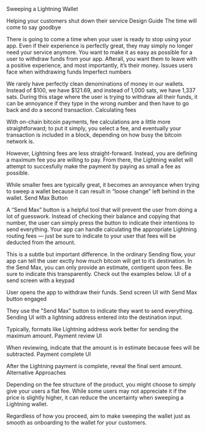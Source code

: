 Sweeping a Lightning Wallet

Helping your customers shut down their service
Design Guide
The time will come to say goodbye

There is going to come a time when your user is ready to stop using your app. Even if their experience is perfectly great, they may simply no longer need your service anymore. You want to make it as easy as possible for a user to withdraw funds from your app. Afterall, you want them to leave with a positive experience, and most importantly, it’s their money.
Issues users face when withdrawing funds
Imperfect numbers

We rarely have perfectly clean denominations of money in our wallets. Instead of $100, we have $121.69, and instead of 1,000 sats, we have 1,337 sats. During this stage where the user is trying to withdraw all their funds, it can be annoyance if they type in the wrong number and then have to go back and do a second transaction.
Calculating fees

With on-chain bitcoin payments, fee calculations are a little more straightforward; to put it simply, you select a fee, and eventually your transaction is included in a block, depending on how busy the bitcoin network is.

However, Lightning fees are less straight-forward. Instead, you are defining a maximum fee you are willing to pay. From there, the Lightning wallet will attempt to succesfully make the payment by paying as small a fee as possible.

While smaller fees are typically great, it becomes an annoyance when trying to sweep a wallet because it can result in “loose change” left behind in the wallet.
Send Max Button

A “Send Max” button is a helpful tool that will prevent the user from doing a lot of guesswork. Instead of checking their balance and copying that number, the user can simply press the button to indicate their intentions to send everything. Your app can handle calculating the appropriate Lightning routing fees — just be sure to indicate to your user that fees will be deducted from the amount.

This is a subtle but important difference. In the ordinary Sending flow, your app can tell the user exctly how much bitcoin will get to it’s destination. In the Send Max, you can only provide an estimate, contigent upon fees. Be sure to indicate this transparently. Check out the examples below.
UI of a send screen with a keypad

User opens the app to withdraw their funds.
Send screen UI with Send Max button engaged

They use the "Send Max" button to indicate they want to send everything.
Sending UI with a lightning address entered into the destination input.

Typically, formats like Lightning address work better for sending the maximum amount.
Payment review UI

When reviewing, indicate that the amount is in estimate because fees will be subtracted.
Payment complete UI

After the Lightning payment is complete, reveal the final sent amount.
Alternative Approaches

Depending on the fee structure of the product, you might choose to simply give your users a flat fee. While some users may not appreciate it if the price is slightly higher, it can reduce the uncertainty when sweeping a Lightning wallet.

Regardless of how you proceed, aim to make sweeping the wallet just as smooth as onboarding to the wallet for your customers.